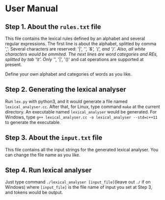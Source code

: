 # User Manual

## Step 1. About the `rules.txt` file
This file contains the lexical rules defined by an alphabet and several 
regular expressions. The first line is about the alphabet, splitted by 
comma ','. Several characters are reserved: '|', '*', '&', '(', and ')'.
Also, all white characters would be ommited. The next lines are word 
categories and REs, splitted by tab '\t'. Only '*', '|', '()' and cat 
operations are supported at present. 

Define your own alphabet and categories of words as you like.

## Step 2. Generating the lexical analyser
Run `lex.py` with python3, and it would generate a file named 
`lexical_analyser.cc`. After that, for Linux, type command `make` at 
the current directory. An executable named `lexical_analyser` would be 
generated. For Windows, type 
`g++ lexical_analyser.cc -o lexical_analyser --std=c++11` to generate 
the executable.

## Step 3. About the `input.txt` file
This file contains all the input strings for the generated lexical analyser.
You can change the file name as you like.

## Step 4. Run lexical analyser
Just type command `./lexical_analyser [input_file]`(leave out `./` if on Windows) 
where `[input_file]` is the file name of input you set at Step 3, and tokens 
would be output.

